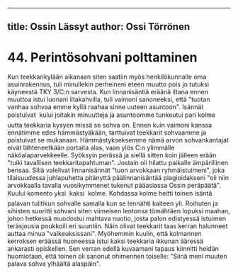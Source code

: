 
---
title: Ossin Lässyt
author: Ossi Törrönen
---

    
# 44. Perintösohvani polttaminen

Kun teekkarikylään aikanaan siten saatiin myös henkilökunnalle oma asuinrakennus, tuli minullekin 
perheineni eteen muutto pois jo tutuksi käyneestä TKY 3/C:n sarvesta. Kun linnanisäntiä eräänä 
iltana ennen muuttoa istui luonani iltakahvilla, tuli vaimoni sanoneeksi, että "tuotan vanhaa sohvaa 
emme kyllä raahaa sinne uuteen asuntoon". Isännät poistuivat  kului joitakin minuutteja ja 
asuntoomme tunkeutui pari kolme uutta teekkaria kysyen missä se sohva on. Ennen kuin vaimoni 
kanssa ennätimme edes hämmästyäkään, tarttuivat teekkarit sohvaamme ja poistuivat se mukanaan. 
Hämmästykseksemme nämä arvon sohvankantajat eivät lähteneetkään portaita alas, vaan ylös C:n 
ylimmälle näköalaparvekkeelle. Syöksyin perässä ja siellä sitten koin jälleen erään "tuiki tavallisen 
teekkaritapahtuman". Jostain oli hilattu paikalle ämpärillinen bensaa. Sillä valelivat linnanisännät 
"tuon arvokkaan ryhmäistuimeni", joka tilaisuudessa juhlapuhetta pitänyttä päälinnanisäntää 
plagioidakseni "oli niin arvokkaalla tavalla vuosikymmenet tukenut pääasiassa Ossin peräpäätä". 
Kuului komento yksi  kaksi  kolme. Kohdassa kolme heitti toinen isäntä palavan tulitikun 
sohvalle samalla kun se lennähti kaiteen yli. Roihuten ja sihisten suoritti sohvani siten viimeisen 
lentonsa tömähtäen lopuksi maahan, johon hetkessä muodostui mahtava nuotio, josta palon 
edistyessä istuimen teräsjousia poukkoili eri suuntiin. Näin olivat teekkarit taas kerran halunneet 
auttaa minua "vaikeuksissani". Myöhemmin kuulin, että kolmannen kerroksen eräässä huoneessa 
istui kaksi teekkaria ikkunan ääressä ankarasti opiskellen. Sen verran edellä kuvaamani tapaus 
kiinnitti heidän huomiotaan, että toinen oli sanonut ohimennen toiselle: "Siinä meni muuten palava 
sohva ylhäältä alaspäin".

